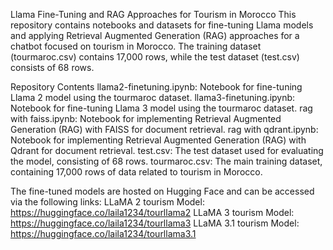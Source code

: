 Llama Fine-Tuning and RAG Approaches for Tourism in Morocco
This repository contains notebooks and datasets for fine-tuning Llama models and applying Retrieval Augmented Generation (RAG) approaches for a chatbot focused on tourism in Morocco. The training dataset (tourmaroc.csv) contains 17,000 rows, while the test dataset (test.csv) consists of 68 rows.

Repository Contents
llama2-finetuning.ipynb: Notebook for fine-tuning Llama 2 model using the tourmaroc dataset.
llama3-finetuning.ipynb: Notebook for fine-tuning Llama 3 model using the tourmaroc dataset.
rag with faiss.ipynb: Notebook for implementing Retrieval Augmented Generation (RAG) with FAISS for document retrieval.
rag with qdrant.ipynb: Notebook for implementing Retrieval Augmented Generation (RAG) with Qdrant for document retrieval.
test.csv: The test dataset used for evaluating the model, consisting of 68 rows.
tourmaroc.csv: The main training dataset, containing 17,000 rows of data related to tourism in Morocco.

The fine-tuned models are hosted on Hugging Face and can be accessed via the following links:
LLaMA 2 tourism Model: https://huggingface.co/laila1234/tourllama2
LLaMA 3 tourism Model: https://huggingface.co/laila1234/tourllama3
LLaMA 3.1 tourism Model: https://huggingface.co/laila1234/tourllama3.1
